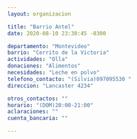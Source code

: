 ```yaml
---
layout: organizacion

title: "Barrio Antel"
date: 2020-08-10 23:30:45 -0300

departamento: "Montevideo"
barrio: "Cerrito de la Victoria"
actividades: "Olla"
donaciones: "Alimentos"
necesidades: "Leche en polvo"
telefono_contacto: "(Silvia)097095530 "
direccion: "Lancaster 4234"

otros_contactos: ""
horario: "(DOM)20:00-21:00"
aclaraciones: ""
cuenta_bancaria: ""

---
```

